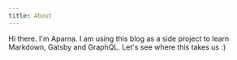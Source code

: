 ```yaml
---
title: About
---
```

<re-img src="avatar-large.jpeg" hovereffect=false></re-img>

Hi there. I'm Aparna. I am using this blog as a side project to learn Markdown, Gatsby and GraphQL. Let's see where this takes us :) 

<re-icons></re-icons>